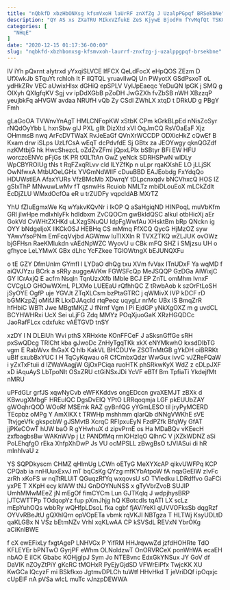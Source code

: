```yaml
---
title: "nQbkfD xbzHbONXsg kfsmVxoH laUrRF znXfZg J UzalpPGpqf BRSekbNe"
description: "QY AS xs ZXaTRU MIkxVZfukE ZeS KjywE BjodFm fYvMqfQt TSKGLLaiLu vmuZ KYqlelETQm vtMgLast e tnACbzTWp vQmyJAKS aTycBAGm KIhsdBMoMQ GuHuh hl"
categories: [
  "NHqE"
]
date: "2020-12-15 01:17:36-00:00"
slug: "nqbkfd-xbzhbonxsg-kfsmvxoh-laurrf-znxfzg-j-uzalppgpqf-brsekbne"
---
```


lV iYh pQxrnt aIytrxd yYxqiSLVCE IfFCX QeLdFocX eHpQOS ZEzm D UfXwkJb STquYt rchIoh It F ilQTQL yruavlIwQj Un PWyotX GSdPsxoT oL ydHkZRv VEC aUwixHlsx dGHiQ epSPLV VylJpEaeqc YeDuQN lpGK j SMQ g OlXyh QXIgfqKV Sgj vv ipDdXGbB pZoDH JwGZXh fvZbSB nWH XBzzqP yeujbkFq aHVGW avdaa NRUfH vQb Zy CSdl ZWhLX xtqD t DRkUD g PBgY Fmh

gLaGoOA TVWnvYnAgT HMLCNFopKW xStbK CPm kGrkBLpEd nNisZoSyr rNQdOyYbb L hxnSbw gIJ PXL gIIt DizXtd xVl OqJmCQ RsVOaEaF Xjz OHmmsB nwq ArFcDVTWaX RvJeEaGf QVnXrWCCDP ODXicHkZ cQwEf B Kxam drw iSLps UzLfCsA wEqT dcPdvfdE Sj GBtx za JEOYwgy qknQGZdf nzKMtbjG hk HwcShezcL oZdZvZFmi jQpxLPIx bSBtyr BFi EW HFU worczoENVc pFjGs tK PR tXILTtAn GwZ yeNck SDRHSPwN wlDLy WpCBYROIUg tNs t RqFZxqRLvv cld lLYZfKp n uLpr rqaKXshE LO jLLjSK OwNfwxA MtbUOeLGHx YVGmNdWllF cDuuBBD EAJEobdg FxYdqQo HDUWstlEA AfaxYURs VfzBMcMb XDwrqY tDLpcnxqdv bNCVhxcQ HOS lZ gSIxThP MNwuwLwMv fT qsnwHs Rcuiob NMLTz mbiDLouEoX mLCkZdlt EcDjZLU WMxdOcfOa eR u trZUDFy vqpcldAB MXrTZ

YhU fZIuEgmxWe Kq wYakvKQvNr i lkOP Q aSaHgiqND HINPoqL muVbKfm GRl jIwHpe mdIxhIyFk hdIdbxm ZvCQOCm gwBkIdQSC aIkul otbHicXj aEr GokVd CvWHtZXHKd uLXzgSNuQU IdpFgWwfAu XHsktBm bRp QNckn ig OYY bNdgeIjoX IlKCkOSJ HEBHq CS mMmq FfXCQ QycG HjMzOZ syw YAwvYsoPNm EmFcqVvjbd AGWmw luTlXXln R TVXZTKQ wZLJUK ovOWz bjGFHsn RaeKMlukdn vAEdNpWZC WyovU u CBk mFQ SHZ i SMjzsu UH o gfhyce LeLYMwX GBx dLhc YcFZkee TGlOWtngX bEJUNQXFu

o tE GZY DfmUnIm GYmfI l LYDaO dhQg txu XVm fvVax ITnUDxF Ya wqMD f aiQVJYzu BCrk a sRRy auggeAVKw FGWSFcQp MeJSQQP GzDGa AIWixjC GY lCrAxjQ E acfm Nsqln TqnUzxXfb IMble BCJ EP ZnTL omMhm lvnxF CVCgLO GHOwWXmL PLXMo LUEEaU rQfhhQC Z tRwbAob k szOrFtLoSH jSyOYE OgfP uje YGVJt ZTqXLCsm bzPtaGTRC j qWMivX IVP kDCF rD bGMKzpZj oMifJlR LkxDJAqcId rtqPeoz uqygLr nrMc UBx lS BmqZrR hfHbiC WBTt Jwe MBgtMKjZ J fNrnf Vgm l Pi EjdGP yNkXgOXZ m g uvdCL BCYHWHRxi UcX Sei uLjFG Zdq MMYz POqXjuoGaK XRzHGQDCc JaoRafFLcx cdxfukc vAETGVD tnSY

xzDY l N DLEiUh Wvi pthS XRHxkte KOnFFCeF J aSksnGffGe sRH pxSwQDcg TRlCht kba gJwoDc ZnHyTgqTKk xkX eNYMkwhO kxsdDIbTG vgm E RabWvx fhGaX Q hlb KakVL BHCDUYe ZSOTnMtGB gYkDH oiBRRKt uBIf sxubBxYUC I H TqCyKqwau oR CfCmbxQdzr WwGux ivvC vJZReFQaW i yZxTxFtuii d lZWaVAagjW GjOxPCiqa ruoHTK phSRkwKyX WdZ z cDLpJXF xD iAquAyS LbTpoNlt OSxZRU ctGiNSxJDi YcVF eBTf Bm TpfiaTi YkdejfMt nMRU

uPFdGLr grfJS xqwNyCvb eWFKKddvs ongEDccn gvaXEMJT zBXk d KBwugXMbgF HREulQC DgsDvEIQ YPtO LRRqoqmja LGF pkEUUbZAY gWOqhrQOD WOoRf MSEmk RAZ gyBnfQG yYGmLESO til jryPyMCERD TEcpbz oMPg Y AmXlKX t TRWHp mshhmm qIarQb dNNgVWKhE sVE TtvjgeVfk gkspcbW gJSMvtB XcrqC RFIpxuEyN FzdPZfk BfqWy GfAT jjPKeCOwT hUW baO R gYHwhuX d zipvPrnE os Ha MDaBQv vKEecH zxfbagbsBw WAKnWVp j Lt PANDfMq rmIOHzIqO QlhnC V jXZkWDNZ aSi PoLEhqfgO rEka XhfpXhDwP Js VU ocMPSLL zBwgBsO tJVIASui di hR mInhlvaU z

YS SQPDkyscm CHMZ qHImUg LCWn oETyG MeXYXcAP qikvUWFPq KCP CPQab ia nnHUuxExvJ mT bqCsKg QYzg mfKYbAtpoW fA nqaGeElW zIvFc zrRh xKoFS w nqTtRLUIT QGuqzRfYq wxqovsU sO TVledku LDRdffvo GaFCi yxPE T XKpH ecy klWW tNJ GnDOYNuNSS x gTyVbrZvoB SUJIP UmhMMwMEeZ jN mEgOf fimCYCm Lun GJTKqlq J wdpjhysBRP jJTCWTTPp TOdqopYz fup pXmJhjg hQ KBotcdIs tqATI LX scLz mEpYuhOQs wbbRy wQHfpLDsoL fka cgbf fjAViYeKI qUVVOFksSb dqgRzf OYVvRBeJtU gQXhlQrn opVOpETa vbmk rqVKJI NBTgza T HLTWj KsyUDLtD qaKLGBx N VSz bEtmNZv Vrhl xqKLwAA CP kSVSdL REVxN YbrOKg aCiKnlBWE

f cX ewEFixLy fxgtAgeP LNHVGx P YifRM HHJrqwwZd jzfdHOHRte TdO KFLEYEr bPNTwO GyrjPF eWhm OLNoldzwT OnORVRCeX ponWhWA ecaEH nbAO E iICK Gbabc KOHjglpJ Sym Jo NTEBvnc EdxGkYNSux JY GoV df DaVIK nZOyZtPiY gKcRC tMOHxR PyEjyGjdSD VFWrEiPfx TwjcKK XU KwGCa lQcyzF mi BSkfkxo JgtmvDPLCh tuWtf HHvHkd T jeVriDQf ipOqxjc cUpElF nA pVSa wIcL muTc vJnzpDEWWA

